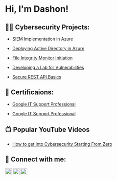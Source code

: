 <h1>Hi, I'm Dashon! </h1>

<h2>👨‍💻 Cybersecurity Projects:</h2>

  - [SIEM Implementation in Azure](https://github.com/DashonJennings/SIEMImplementationInAzure)
 
  - [Deploying Active Directory in Azure](https://github.com/DashonJennings/DeployingActiveDirectoryInAzure/tree/main)

  - [File Integrity Monitor Initiation](https://github.com/DashonJennings/FileIntegrityMonitorInitiation/tree/main)

  - [Developing a Lab for Vulnerabilities](https://github.com/DashonJennings/DevelopingALabForVulnerabilities/tree/main)

  - [Secure REST API Basics](https://github.com/DashonJennings/SecureRESTAPIBasics/tree/main)

<h2>📃 Certificaions:</h2>

 - [Google IT Support Professional](https://github.com/DashonJennings/GoogleITSupportProfessional/tree/main)


 - [Google IT Support Professional](https://github.com/DashonJennings/GoogleITSupportProfessional/tree/main)



<h2>📺 Popular YouTube Videos</h2>

- [How to get into Cybersecurity Starting From Zero](https://www.youtube.com/watch?v=a83ASGn_V_s)

<h2> 🤳 Connect with me:</h2>

[<img align="left" alt="dashonjennings | YouTube" width="22px" src="https://cdn.jsdelivr.net/npm/simple-icons@v3/icons/youtube.svg" />][youtube]
[<img align="left" alt="dashonjennings | Twitter" width="22px" src="https://cdn.jsdelivr.net/npm/simple-icons@v3/icons/twitter.svg" />][twitter]
[<img align="left" alt="dashonjennings | LinkedIn" width="22px" src="https://cdn.jsdelivr.net/npm/simple-icons@v3/icons/linkedin.svg" />][linkedin]

[twitter]: https://twitter.com/dashonjennings
[youtube]: https://www.youtube.com/c/UC0y2EbbgS7LUXGEJqa4ecsw 
[linkedin]:https://linkedin.com/in/dashonjennings

<!--
**DashonJennings/DashonJennings** is a ✨ _special_ ✨ repository because its `README.md` (this file) appears on your GitHub profile.

Here are some ideas to get you started:

- 🔭 I’m currently working on ...
- 🌱 I’m currently learning ...
- 👯 I’m looking to collaborate on ...
- 🤔 I’m looking for help with ...
- 💬 Ask me about ...
- 📫 How to reach me: ...
- 😄 Pronouns: ...
- ⚡ Fun fact: ...
-->
